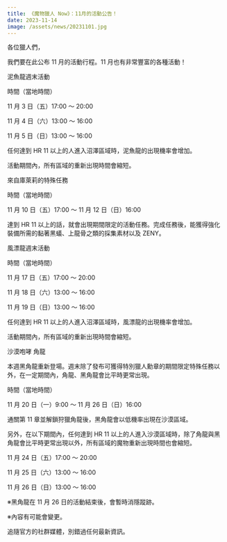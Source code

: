 ```yaml
---
title: 《魔物獵人 Now》：11月的活動公告！
date: 2023-11-14
image: /assets/news/20231101.jpg
---
```


各位獵人們，

我們要在此公布 11 月的活動行程。11 月也有非常豐富的各種活動！

泥魚龍週末活動

時間（當地時間）

11 月 3 日（五）17:00 ～ 20:00

11 月 4 日（六）13:00 ～ 16:00

11 月 5 日（日）13:00 ～ 16:00

任何達到 HR 11 以上的人進入沼澤區域時，泥魚龍的出現機率會增加。

活動期間內，所有區域的重新出現時間會縮短。

來自庫萊莉的特殊任務

時間（當地時間）

11 月 10 日（五）17:00 ～ 11 月 12 日（日）16:00

達到 HR
11 以上的話，就會出現期間限定的活動任務。完成任務後，能獲得強化裝備所需的黏著黑蟻、上龍骨之類的採集素材以及 ZENY。

風漂龍週末活動

時間（當地時間）

11 月 17 日（五）17:00 ～ 20:00

11 月 18 日（六）13:00 ～ 16:00

11 月 19 日（日）13:00 ～ 16:00

任何達到 HR 11 以上的人進入沼澤區域時，風漂龍的出現機率會增加。

活動期間內，所有區域的重新出現時間會縮短。

沙漠咆哮 角龍

本週黑角龍重新登場。週末除了發布可獲得特別獵人勳章的期間限定特殊任務以外，在一定期間內，角龍、黑角龍會比平時更常出現。

時間（當地時間）

11 月 20 日（一）9:00 ～ 11 月 26 日（日）16:00

通關第 11 章並解鎖狩獵角龍後，黑角龍會以低機率出現在沙漠區域。

另外，在以下期間內，任何達到 HR
11 以上的人進入沙漠區域時，除了角龍與黑角龍會比平時更常出現以外，所有區域的魔物重新出現時間也會縮短。

11 月 24 日（五）17:00 ～ 20:00

11 月 25 日（六）13:00 ～ 16:00

11 月 26 日（日）13:00 ～ 16:00

※黑角龍在 11 月 26 日的活動結束後，會暫時消隱蹤跡。

※內容有可能會變更。

追隨官方的社群媒體，別錯過任何最新資訊。
